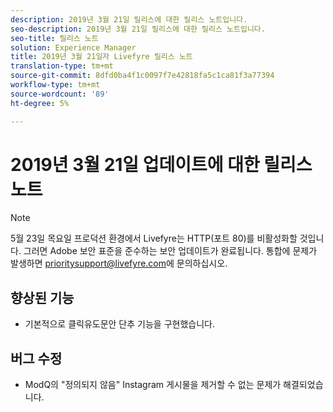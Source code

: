 ```yaml
---
description: 2019년 3월 21일 릴리스에 대한 릴리스 노트입니다.
seo-description: 2019년 3월 21일 릴리스에 대한 릴리스 노트입니다.
seo-title: 릴리스 노트
solution: Experience Manager
title: 2019년 3월 21일자 Livefyre 릴리스 노트
translation-type: tm+mt
source-git-commit: 8dfd0ba4f1c0097f7e42818fa5c1ca81f3a77394
workflow-type: tm+mt
source-wordcount: '89'
ht-degree: 5%

---
```



# 2019년 3월 21일 업데이트에 대한 릴리스 노트

>[!NOTE]
>
>5월 23일 목요일 프로덕션 환경에서 Livefyre는 HTTP(포트 80)를 비활성화할 것입니다.  그러면 Adobe 보안 표준을 준수하는 보안 업데이트가 완료됩니다.  통합에 문제가 발생하면 [prioritysupport@livefyre.com](mailto:prioritysupport@livefyre.com)에 문의하십시오.

## 향상된 기능

* 기본적으로 클릭유도문안 단추 기능을 구현했습니다.


## 버그 수정

* ModQ의 &quot;정의되지 않음&quot; Instagram 게시물을 제거할 수 없는 문제가 해결되었습니다.
